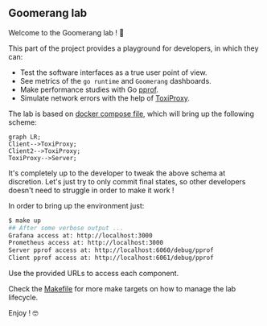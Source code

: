 ## Goomerang lab

Welcome to the Goomerang lab ! 🔬

This part of the project provides a playground for developers, in which they can:

* Test the software interfaces as a true user point of view.
* See metrics of the `go runtime` and `Goomerang` dashboards.
* Make performance studies with Go [pprof](https://pkg.go.dev/net/http/pprof).
* Simulate network errors with the help of [ToxiProxy](https://github.com/Shopify/toxiproxy).

The lab is based on [docker compose file](docker-compose.yml), which will bring up the following scheme:

```mermaid
graph LR;
Client-->ToxiProxy;
Client2-->ToxiProxy;
ToxiProxy-->Server;
```

It's completely up to the developer to tweak the above schema at discretion. Let's just try to only commit final states, so other developers doesn't need to struggle in order to make it work !

In order to bring up the environment just:

```bash
$ make up
## After some verbose output ...
Grafana access at: http://localhost:3000
Prometheus access at: http://localhost:3000
Server pprof access at: http://localhost:6060/debug/pprof
Client pprof access at: http://localhost:6061/debug/pprof
```
Use the provided URLs to access each component.

Check the [Makefile](Makefile) for more make targets on how to manage the lab lifecycle.

Enjoy ! 🤓